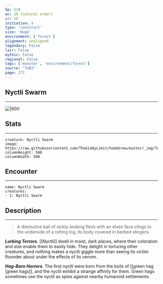 ```yaml
---
hp: 110
ac: 18 (natural armor)
cr: 10
initiative: 4
type: 'construct'    
size: 'Huge'
environment: ['forest']
alignment: unaligned
legendary: False
lair: False
mythic: False
regional: False
tags: ['monster', 'environment/forest']
source: "ToB2"
page: 271
---
```


## Nyctli Swarm
---

![|600](https://raw.githubusercontent.com/TheGiddyLimit/homebrew/master/_img/ToB2/creature/Nyctli%20Swarm.webp)

## Stats
---

```statblock
creature: Nyctli Swarm
image: https://raw.githubusercontent.com/TheGiddyLimit/homebrew/master/_img/ToB2/creature/token/Nyctli%20Swarm%20%28Token%29.png
columnHeight: 500
columnWidth: 500
```

## Encounter
---

```encounter-table
name: Nyctli Swarm
creatures:
- 1: Nyctli Swarm
```

## Description
---
>A diminutive ball of sickly-looking flesh with an elven face clings to the underside of a rotting log, its body covered in barbed stingers.

**_Lurking Terrors_**. [[Nyctli]] dwell in moist, dark places, where their coloration and size enable them to easily hide. They delight in torturing other creatures, and nothing makes a nyctli giggle more than seeing its victim flounder about under the effects of its venom.

**_Hag-Born Horrors_**. The first nyctli were born from the boils of [[green hag \|green hags]], and the nyctli exhibit a strange affinity for them. Green hags sometimes use the nyctli as spies against nearby humanoid settlements.






